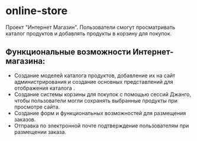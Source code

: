 # online-store
Проект "Интернет Магазин". Пользователи смогут просматривать каталог продуктов и добавлять продукты в корзину для покупок.

## Функциональные возможности Интернет-магазина:

* Создание моделей каталога продуктов, добавление их на сайт администрирования и создание основных представлений для отображения каталога .
* Создание системы корзины для покупок с помощью сессий Джанго, чтобы пользователи могли сохранять выбранные продукты при просмотре сайта.
* Создание форм и функциональных возможностей для размещения заказов.
* Отправка по электронной почте подтверждение пользователям при размещении заказа.
